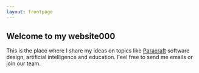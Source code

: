 ```yaml
---
layout: frontpage
---
```


## Welcome to my website000

This is the place where I share my ideas on topics like [Paracraft](http://www.paracraft.cn) software design, artificial intelligence and education. 
Feel free to send me emails or join our team. 
